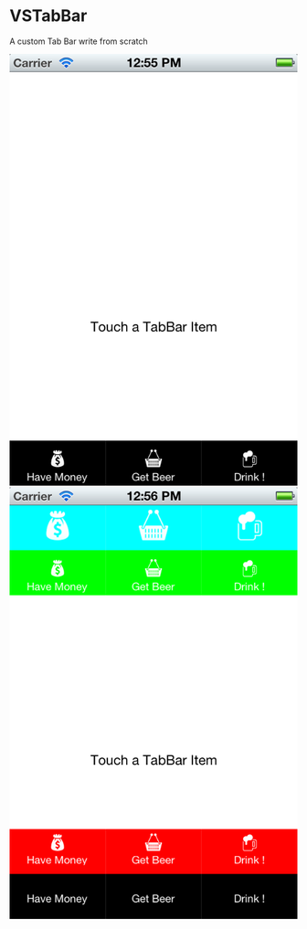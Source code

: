 VSTabBar
========

A custom Tab Bar write from scratch

![Simple Example](SimpleDemo.png "A Simple Example")
![Funny Example](FunnyDemo.png "A Funny Example") 